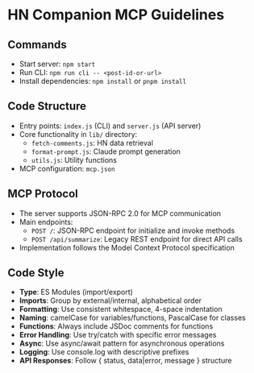 # HN Companion MCP Guidelines

## Commands
- Start server: `npm start`
- Run CLI: `npm run cli -- <post-id-or-url>`
- Install dependencies: `npm install` or `pnpm install`

## Code Structure
- Entry points: `index.js` (CLI) and `server.js` (API server)
- Core functionality in `lib/` directory:
  - `fetch-comments.js`: HN data retrieval
  - `format-prompt.js`: Claude prompt generation
  - `utils.js`: Utility functions
- MCP configuration: `mcp.json`

## MCP Protocol
- The server supports JSON-RPC 2.0 for MCP communication
- Main endpoints:
  - `POST /`: JSON-RPC endpoint for initialize and invoke methods
  - `POST /api/summarize`: Legacy REST endpoint for direct API calls
- Implementation follows the Model Context Protocol specification

## Code Style
- **Type**: ES Modules (import/export)
- **Imports**: Group by external/internal, alphabetical order
- **Formatting**: Use consistent whitespace, 4-space indentation
- **Naming**: camelCase for variables/functions, PascalCase for classes
- **Functions**: Always include JSDoc comments for functions
- **Error Handling**: Use try/catch with specific error messages
- **Async**: Use async/await pattern for asynchronous operations
- **Logging**: Use console.log with descriptive prefixes
- **API Responses**: Follow { status, data|error, message } structure